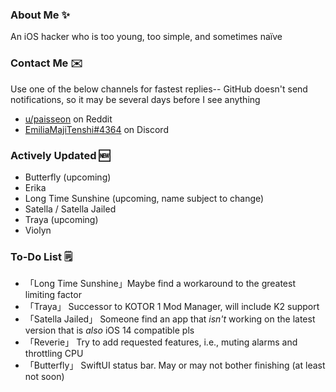 ### About Me ✨
An iOS hacker who is too young, too simple, and sometimes naïve

### Contact Me ✉️
Use one of the below channels for fastest replies-- GitHub doesn't send notifications, so it may be several days before I see anything

- [u/paisseon](https://reddit.com/u/paisseon) on Reddit
- [EmiliaMajiTenshi#4364](https://discord.gg/VM2ZVWqxsj) on Discord

### Actively Updated 🆕
- Butterfly (upcoming)
- Erika
- Long Time Sunshine (upcoming, name subject to change)
- Satella / Satella Jailed
- Traya (upcoming)
- Violyn

### To-Do List 🗒
- 「Long Time Sunshine」Maybe find a workaround to the greatest limiting factor
- 「Traya」             Successor to KOTOR 1 Mod Manager, will include K2 support
- 「Satella Jailed」    Someone find an app that *isn't* working on the latest version that is *also* iOS 14 compatible pls
- 「Reverie」           Try to add requested features, i.e., muting alarms and throttling CPU
- 「Butterfly」         SwiftUI status bar. May or may not bother finishing (at least not soon)
